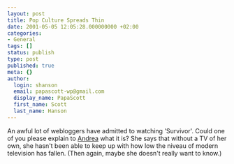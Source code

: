 ```yaml
---
layout: post
title: Pop Culture Spreads Thin
date: 2001-05-05 12:05:28.000000000 +02:00
categories:
- General
tags: []
status: publish
type: post
published: true
meta: {}
author:
  login: shanson
  email: papascott-wp@gmail.com
  display_name: PapaScott
  first_name: Scott
  last_name: Hanson
---
```

<p>An awful lot of webloggers have admitted to watching 'Survivor'. Could one of you please explain to <a href="http://andrea.editthispage.com/2001/05/03">Andrea</a> what it is? She says that without a TV of her own, she hasn't been able to keep up with how low the niveau of modern television has fallen. (Then again, maybe she doesn't really want to know.)</p>
